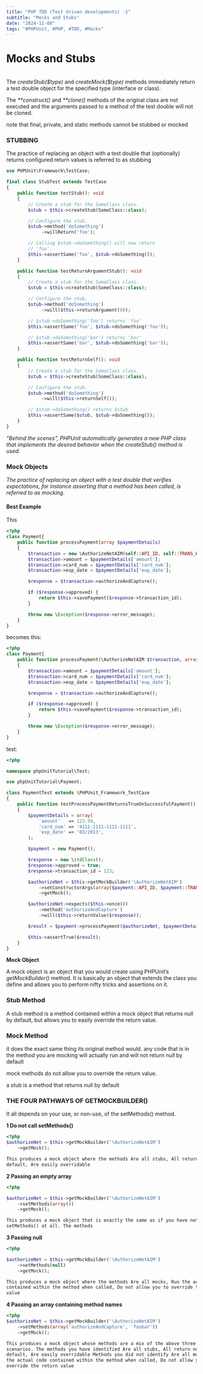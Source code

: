 ```yaml
---
title: "PHP TDD (Test driven developments) -2"
subtitle: "Mocks and Stubs"
date: "2024-11-08"
tags: "#PHPUnit, #PHP, #TDD, #Mocks"
---
```


# Mocks and Stubs

<br>
The <i class="text-secondary-light">createStub($type)</i> and <i class="text-secondary-light">createMock($type)</i> methods immediately return a test double object for the specified type (interface or class).

The <i class="text-secondary-light">**construct()</i> and <i class="text-secondary-light">**clone()</i> methods of the original class are not executed and the arguments passed to a method of the test double will not be cloned.

note that final, private, and static methods cannot be stubbed or mocked

### STUBBING

The practice of replacing an object with a test double that (optionally) returns configured return values is referred to as stubbing

```php
use PHPUnit\Framework\TestCase;

final class StubTest extends TestCase
{
    public function testStub(): void
    {
        // Create a stub for the SomeClass class.
        $stub = $this->createStub(SomeClass::class);

        // Configure the stub.
        $stub->method('doSomething')
             ->willReturn('foo');

        // Calling $stub->doSomething() will now return
        // 'foo'.
        $this->assertSame('foo', $stub->doSomething());
    }

    public function testReturnArgumentStub(): void
    {
        // Create a stub for the SomeClass class.
        $stub = $this->createStub(SomeClass::class);

        // Configure the stub.
        $stub->method('doSomething')
             ->will($this->returnArgument(0));

        // $stub->doSomething('foo') returns 'foo'
        $this->assertSame('foo', $stub->doSomething('foo'));

        // $stub->doSomething('bar') returns 'bar'
        $this->assertSame('bar', $stub->doSomething('bar'));
    }

    public function testReturnSelf(): void
    {
        // Create a stub for the SomeClass class.
        $stub = $this->createStub(SomeClass::class);

        // Configure the stub.
        $stub->method('doSomething')
             ->will($this->returnSelf());

        // $stub->doSomething() returns $stub
        $this->assertSame($stub, $stub->doSomething());
    }
}
```

<i class="text-secondary-light">_“Behind the scenes”, PHPUnit automatically generates a new PHP class that implements the desired behavior</i>
when the <i class="text-secondary-light">createStub()</i> method is used._

### Mock Objects

_The practice of replacing an object with a test double that verifies expectations,
for instance asserting that a method has been called, is referred to as mocking._

#### Best Example

This

```php
<?php
class Payment{
    public function processPayment(array $paymentDetails)
    {
        $transaction = new \AuthorizeNetAIM(self::API_ID, self::TRANS_KEY);
        $transaction->amount = $paymentDetails['amount'];
        $transaction->card_num = $paymentDetails['card_num'];
        $transaction->exp_date = $paymentDetails['exp_date'];

        $response = $transaction->authorizeAndCapture();

        if ($response->approved) {
            return $this->savePayment($response->transaction_id);
        }

        throw new \Exception($response->error_message);
    }
}
```

becomes this:

```php
<?php
class Payment{
    public function processPayment(\AuthorizeNetAIM $transaction, array $paymentDetails)
    {
        $transaction->amount = $paymentDetails['amount'];
        $transaction->card_num = $paymentDetails['card_num'];
        $transaction->exp_date = $paymentDetails['exp_date'];

        $response = $transaction->authorizeAndCapture();

        if ($response->approved) {
            return $this->savePayment($response->transaction_id);
        }

        throw new \Exception($response->error_message);
    }
}
```

test:

```php
<?php

namespace phpUnitTutorial\Test;

use phpUnitTutorial\Payment;

class PaymentTest extends \PHPUnit_Framework_TestCase
{
    public function testProcessPaymentReturnsTrueOnSuccessfulPayment()
    {
        $paymentDetails = array(
            'amount'   => 123.99,
            'card_num' => '4111-1111-1111-1111',
            'exp_date' => '03/2013',
        );

        $payment = new Payment();

        $response = new \stdClass();
        $response->approved = true;
        $response->transaction_id = 123;

        $authorizeNet = $this->getMockBuilder('\AuthorizeNetAIM')
            ->setConstructorArgs(array($payment::API_ID, $payment::TRANS_KEY))
            ->getMock();

        $authorizeNet->expects($this->once())
            ->method('authorizeAndCapture')
            ->will($this->returnValue($response));

        $result = $payment->processPayment($authorizeNet, $paymentDetails);

        $this->assertTrue($result);
    }
}
```

**Mock Object**

A mock object is an object that you would create using PHPUnit’s <i class="text-secondary-light">getMockBuilder()</i> method.
It is basically an object that extends the class you define and allows you to perform nifty tricks and assertions on it.

### Stub Method

A stub method is a method contained within a mock object that returns null by default,
but allows you to easily override the return value.

### Mock Method

it does the exact same thing its original method would.
any code that is in the method you are mocking will actually run and will not return null by default

mock methods do not allow you to override the return value.

a stub is a method that returns null by default

### THE FOUR PATHWAYS OF GETMOCKBUILDER()

It all depends on your use, or non-use, of the setMethods() method.

**1 Do not call setMethods()**

```php
<?php
$authorizeNet = $this->getMockBuilder('\AuthorizeNetAIM')
    ->getMock();
```

```html
This produces a mock object where the methods Are all stubs, All return null by
default, Are easily overridable
```

**2 Passing an empty array**

```php
<?php

$authorizeNet = $this->getMockBuilder('\AuthorizeNetAIM')
    ->setMethods(array())
    ->getMock();
```

```html
This produces a mock object that is exactly the same as if you have not called
setMethods() at all. The methods
```

**3 Passing null**

```php
<?php

$authorizeNet = $this->getMockBuilder('\AuthorizeNetAIM')
    ->setMethods(null)
    ->getMock();
```

```html
This produces a mock object where the methods Are all mocks, Run the actual code
contained within the method when called, Do not allow you to override the return
value
```

**4 Passing an array containing method names**

```php
<?php
$authorizeNet = $this->getMockBuilder('\AuthorizeNetAIM')
    ->setMethods(array('authorizeAndCapture', 'foobar'))
    ->getMock();
```

```html
This produces a mock object whose methods are a mix of the above three
scenarios. The methods you have identified Are all stubs, All return null by
default, Are easily overridable Methods you did not identify Are all mocks, Run
the actual code contained within the method when called, Do not allow you to
override the return value
```
